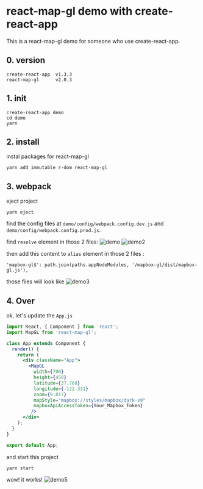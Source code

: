 # react-map-gl demo with create-react-app
This is a react-map-gl demo for someone who use create-react-app.

## 0. version
```
create-react-app  v1.3.3
react-map-gl      v2.0.3
```

## 1. init 
```
create-react-app demo
cd demo
yarn
```

## 2. install
instal packages for react-map-gl 
```
yarn add immutable r-dom react-map-gl
```

## 3. webpack
eject project
```
yarn eject
```
find the config files at `demo/config/webpack.config.dev.js` and `demo/config/webpack.config.prod.js`.

find `resolve` element in those 2 files:
![demo](https://image.hduzplus.xyz/image/1500383183067.png)
![demo2](https://image.hduzplus.xyz/image/1500383217756.png)

then add this content to `alias` element in those 2 files :
```
'mapbox-gl$': path.join(paths.appNodeModules, '/mapbox-gl/dist/mapbox-gl.js'),
```

those files will look like
![demo3](https://image.hduzplus.xyz/image/1500383344766.png)

## 4. Over
ok, let's update the `App.js`
```jsx
import React, { Component } from 'react';
import MapGL from 'react-map-gl';

class App extends Component {
  render() {
    return (
      <div className="App">
        <MapGL
          width={700}
          height={450}
          latitude={37.768}
          longitude={-122.331}
          zoom={9.017}
          mapStyle="mapbox://styles/mapbox/dark-v9" 
          mapboxApiAccessToken={Your_Mapbox_Token}
         />
      </div>
    );
  }
}

export default App;
```
and start this project
```
yarn start
```

wow! it works!
![demo5](https://image.hduzplus.xyz/image/1500383611832.png)
